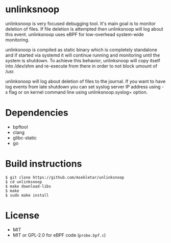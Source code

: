# unlinksnoop
unlinksnoop is very focused debugging tool.  It's main goal is to
monitor deletion of files.  If file deletion is attempted then
unlinksnoop will log about this event.  unlinksnoop uses eBPF for
low-overhead system-wide monitoring.

unlinksnoop is compiled as static binary which is completely
standalone and if started via systemd it will continue running and
monitoring until the system is shutdown.  To achieve this behavior,
unlinksnoop will copy itself into /dev/shm and re-execute from there
in order to not block umount of /usr.

unlinksnoop will log about deletion of files to the journal. If you
want to have log events from late shutdown you can set syslog server
IP address using -s flag or on kernel command line
using unlinksnoop.syslog= option.

# Dependencies
- bpftool
- clang
- glibc-static
- go

# Build instructions
```shell
$ git clone https://github.com/msekletar/unlinksnoop
$ cd unlinksnoop
$ make download-libs
$ make
$ sudo make install
```

# License
- MIT
- MIT or GPL-2.0 for eBPF code (`probe.bpf.c`)